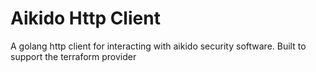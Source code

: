 # Aikido Http Client

A golang http client for interacting with aikido security software. Built to support the terraform provider

